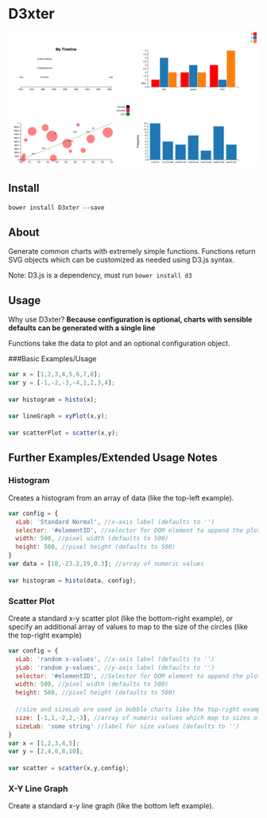 D3xter
======
![Examples](https://raw.githubusercontent.com/NathanEpstein/D3xter/master/examples.png)

## Install

`bower install D3xter --save`

## About

Generate common charts with extremely simple functions. Functions return SVG objects which can be customized as needed using D3.js syntax.

Note: D3.js is a dependency, must run `bower install d3`

## Usage
Why use D3xter? **Because configuration is optional, charts with sensible defaults can be generated with a single line**

Functions take the data to plot and an optional configuration object.

###Basic Examples/Usage
```javascript
var x = [1,2,3,4,5,6,7,8];
var y = [-1,-2,-3,-4,1,2,3,4];

var histogram = histo(x);

var lineGraph = xyPlot(x,y);

var scatterPlot = scatter(x,y);
```

## Further Examples/Extended Usage Notes

### Histogram
Creates a histogram from an array of data (like the top-left example).

```javascript
var config = {
  xLab: 'Standard Normal', //x-axis label (defaults to '')
  selector: '#elementID', //selector for DOM element to append the plot to (defaults to < body >)
  width: 500, //pixel width (defaults to 500)
  height: 500, //pixel height (defaults to 500)
}
var data = [10,-23.2,19,0.3]; //array of numeric values

var histogram = histo(data, config);
```

### Scatter Plot
Create a standard x-y scatter plot (like the bottom-right example), or specify an additional array of values to map to the size of the circles (like the top-right example)

```javascript
var config = {
  xLab: 'random x-values', //x-axis label (defaults to '')
  yLab: 'random y-values', //y-axis label (defaults to '')
  selector: '#elementID', //Selector for DOM element to append the plot to (defaults to < body >)
  width: 500, //pixel width (defaults to 500)
  height: 500, //pixel height (defaults to 500)

  //size and sizeLab are used in bubble charts like the top-right example.
  size: [-1,1,-2,2,-3], //array of numeric values which map to sizes of the circles plotted at the corresponding x-y point (defaults to undefined)
  sizeLab: 'some string' //label for size values (defaults to '')
}
var x = [1,2,3,4,5];
var y = [2,4,6,8,10];

var scatter = scatter(x,y,config);
```

### X-Y Line Graph

Create a standard x-y line graph (like the bottom left example).

```javascript
```









